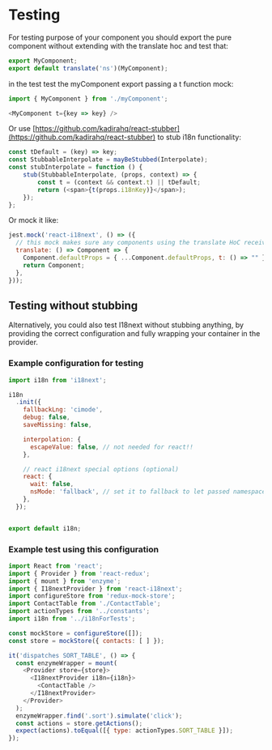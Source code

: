 # Testing

For testing purpose of your component you should export the pure component without extending with the translate hoc and test that:

```javascript
export MyComponent;
export default translate('ns')(MyComponent);
```

in the test test the myComponent export passing a t function mock:

```javascript
import { MyComponent } from './myComponent';

<MyComponent t={key => key} />
```

Or use [https://github.com/kadirahq/react-stubber](https://github.com/kadirahq/react-stubber) to stub i18n functionality:

```javascript
const tDefault = (key) => key;
const StubbableInterpolate = mayBeStubbed(Interpolate);
const stubInterpolate = function () {
    stub(StubbableInterpolate, (props, context) => {
        const t = (context && context.t) || tDefault;
        return (<span>{t(props.i18nKey)}</span>);
    });
};
```

Or mock it like:

```javascript
jest.mock('react-i18next', () => ({
  // this mock makes sure any components using the translate HoC receive the t function as a prop
  translate: () => Component => {
    Component.defaultProps = { ...Component.defaultProps, t: () => "" };
    return Component;
  },
}));
```

## Testing without stubbing

Alternatively, you could also test I18next without stubbing anything, by providing the correct configuration and fully wrapping your container in the provider.

### Example configuration for testing

```javascript
import i18n from 'i18next';

i18n
  .init({
    fallbackLng: 'cimode',
    debug: false,
    saveMissing: false,

    interpolation: {
      escapeValue: false, // not needed for react!!
    },

    // react i18next special options (optional)
    react: {
      wait: false,
      nsMode: 'fallback', // set it to fallback to let passed namespaces to translated hoc act as fallbacks
    },
  });


export default i18n;
```

### Example test using this configuration

```javascript
import React from 'react';
import { Provider } from 'react-redux';
import { mount } from 'enzyme';
import { I18nextProvider } from 'react-i18next';
import configureStore from 'redux-mock-store';
import ContactTable from './ContactTable';
import actionTypes from '../constants';
import i18n from '../i18nForTests';

const mockStore = configureStore([]);
const store = mockStore({ contacts: [ ] });

it('dispatches SORT_TABLE', () => {
  const enzymeWrapper = mount(
    <Provider store={store}>
      <I18nextProvider i18n={i18n}>
        <ContactTable />
      </I18nextProvider>
    </Provider>
  );
  enzymeWrapper.find('.sort').simulate('click');
  const actions = store.getActions();
  expect(actions).toEqual([{ type: actionTypes.SORT_TABLE }]);
});
```

